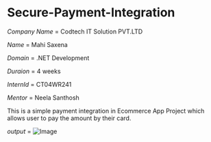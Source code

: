 # Secure-Payment-Integration

*Company Name* = Codtech IT Solution PVT.LTD

*Name* = Mahi Saxena

*Domain* = .NET Development

*Duraion* = 4 weeks 

*InternId* = CT04WR241

*Mentor* = Neela Santhosh

This is a simple payment integration in Ecommerce App Project which allows user to pay the amount by their card.

*output* = ![Image](https://github.com/user-attachments/assets/8f9150aa-088a-44f2-b8bd-6694b5f55259)
